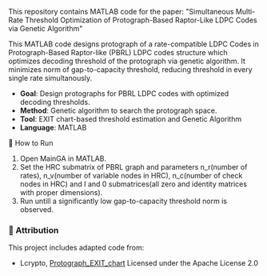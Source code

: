 This repository contains MATLAB code for the paper:
"Simultaneous Multi-Rate Threshold Optimization of Protograph-Based 
Raptor-Like LDPC Codes via Genetic Algorithm"

This MATLAB code designs protograph of a rate-compatible LDPC Codes in
Protograph-Based Raptor-like (PBRL) LDPC codes structure which
optimizes decoding threshold of the protograph via genetic algorithm.
It minimizes norm of gap-to-capacity threshold, reducing threshold in
every single rate simultanously.

- **Goal**: Design protographs for PBRL LDPC codes with optimized decoding thresholds.
- **Method**: Genetic algorithm to search the protograph space.
- **Tool**: EXIT chart-based threshold estimation and Genetic Algorithm
- **Language**: MATLAB

🚀 How to Run

1. Open MainGA in MATLAB.
2. Set the HRC submatrix of PBRL graph and parameters n_r(number of rates), n_v(number of variable nodes in HRC),
 n_c(number of check nodes in HRC) and I and 0 submatrices(all zero and identity matrices with proper dimensions).
3. Run untill a significantly low gap-to-capacity threshold norm is observed.


### 📌 Attribution

This project includes adapted code from:

- Lcrypto, [Protograph_EXIT_chart](https://github.com/Lcrypto/Protograph_EXIT_chart)
  Licensed under the Apache License 2.0



